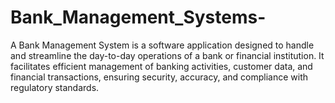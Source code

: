 # Bank_Management_Systems-
A Bank Management System is a software application designed to handle and streamline the day-to-day operations of a bank or financial institution. It facilitates efficient management of banking activities, customer data, and financial transactions, ensuring security, accuracy, and compliance with regulatory standards.
